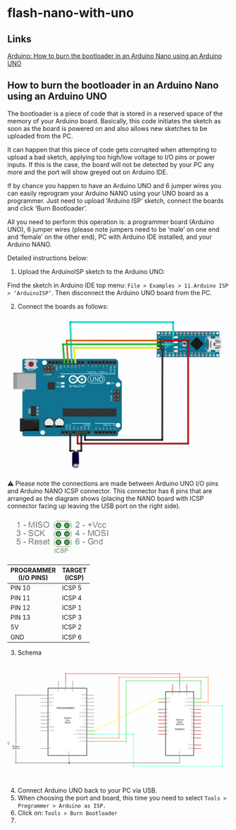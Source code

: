 # flash-nano-with-uno

## Links

[Arduino: How to burn the bootloader in an Arduino Nano using an Arduino UNO](https://support.arduino.cc/hc/en-us/articles/360012048100-How-to-burn-the-bootloader-in-an-Arduino-Nano-using-an-Arduino-UNOà)

## How to burn the bootloader in an Arduino Nano using an Arduino UNO

The bootloader is a piece of code that is stored in a reserved space of the memory of your Arduino board. Basically, this code initiates the sketch as soon as the board is powered on and also allows new sketches to be uploaded from the PC.

It can happen that this piece of code gets corrupted when attempting to upload a bad sketch, applying too high/low voltage to I/O pins or power inputs. If this is the case, the board will not be detected by your PC any more and the port will show greyed out on Arduino IDE.

If by chance you happen to have an Arduino UNO and 6 jumper wires you can easily reprogram your Arduino NANO using your UNO board as a programmer. Just need to upload ‘Arduino ISP’ sketch, connect the boards and click ‘Burn Bootloader’.

All you need to perform this operation is: a programmer board (Arduino UNO), 6 jumper wires (please note jumpers need to be ‘male’ on one end and ‘female’ on the other end), PC with Arduino IDE installed, and your Arduino NANO.

Detailed instructions below:

1. Upload the ArduinoISP sketch to the Arduino UNO:

Find the sketch in Arduino IDE top menu: `File > Examples > 11.Arduino ISP > ‘ArduinoISP’`. Then disconnect the Arduino UNO board from the PC.

2. Connect the boards as follows:

![uno-to-nano_connection.png](uno-to-nano_connection.png)

:warning: Please note the connections are made between Arduino UNO I/O pins and Arduino NANO ICSP connector. This connector has 6 pins that are arranged as the diagram shows (placing the NANO board with ICSP connector facing up leaving the USB port on the right side).

![ICSP_names.png](ICSP_names.png)

|PROGRAMMER <br>(I/O PINS)	| TARGET <br>(ICSP) |
|---|---|
| PIN 10 | ICSP 5 |
| PIN 11 | ICSP 4 |
| PIN 12 | ICSP 1 |
| PIN 13 | ICSP 3 |
| 5V | ICSP 2 |
| GND | ICSP 6 |

3. Schema

![uno-to-uno-to-nano_connection-schema.png](uno-to-nano_connection-schema.png)

4. Connect Arduino UNO back to your PC via USB.
5. When choosing the port and board, this time you need to select `Tools > Programmer > Arduino as ISP.`
6. Click on: `Tools > Burn Bootloader`
7. 